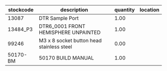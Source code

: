 |stockcode|description|quantity|location|
|---------|-----------|--------|--------|
|13087|DTR Sample Port|1.00||
|13484_P3|DTR6_0001 FRONT HEMISPHERE UNPAINTED|1.00||
|99246|M3 x 8 socket button head stainless steel|0.00||
|50170-BM|50170 BUILD MANUAL|1.00||
